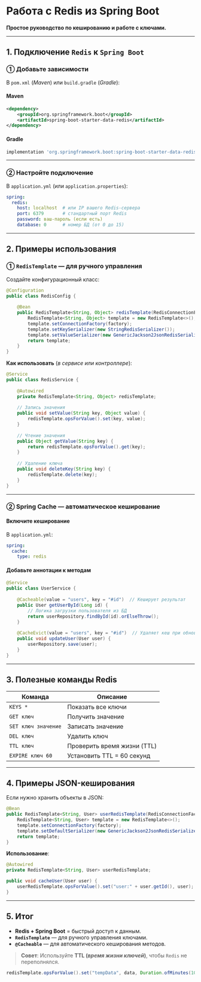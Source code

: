 # **Работа с Redis из Spring Boot**
**Простое руководство по кешированию и работе с ключами.**

---
## **1. Подключение `Redis` к `Spring Boot`**

### **① Добавьте зависимости**

В `pom.xml` (*Maven*) или `build.gradle` (*Gradle*):
#### **Maven**
```xml
<dependency>
    <groupId>org.springframework.boot</groupId>
    <artifactId>spring-boot-starter-data-redis</artifactId>
</dependency>
```
#### **Gradle**
```groovy
implementation 'org.springframework.boot:spring-boot-starter-data-redis'
```

---
### **② Настройте подключение**

В `application.yml` (или `application.properties`):
```yaml
spring:
  redis:
    host: localhost  # или IP вашего Redis-сервера
    port: 6379       # стандартный порт Redis
    password: ваш-пароль (если есть)
    database: 0      # номер БД (от 0 до 15)
```

---
## **2. Примеры использования**

### **① `RedisTemplate` — для ручного управления**

Создайте конфигурационный класс:
```java
@Configuration
public class RedisConfig {
	
    @Bean
    public RedisTemplate<String, Object> redisTemplate(RedisConnectionFactory factory) {
        RedisTemplate<String, Object> template = new RedisTemplate<>();
        template.setConnectionFactory(factory);
        template.setKeySerializer(new StringRedisSerializer());
        template.setValueSerializer(new GenericJackson2JsonRedisSerializer());
        return template;
    }
}
```

**Как использовать** (*в сервисе или контроллере*):
```java
@Service
public class RedisService {
	
    @Autowired
    private RedisTemplate<String, Object> redisTemplate;
	
    // Запись значения
    public void setValue(String key, Object value) {
        redisTemplate.opsForValue().set(key, value);
    }
	
    // Чтение значения
    public Object getValue(String key) {
        return redisTemplate.opsForValue().get(key);
    }
	
    // Удаление ключа
    public void deleteKey(String key) {
        redisTemplate.delete(key);
    }
}
```

---
### **② Spring Cache — автоматическое кеширование**

#### **Включите кеширование**
В `application.yml`:
```yaml
spring:
  cache:
    type: redis
```

#### **Добавьте аннотации к методам**
```java
@Service
public class UserService {
	
    @Cacheable(value = "users", key = "#id")  // Кеширует результат
    public User getUserById(Long id) {
        // Логика загрузки пользователя из БД
        return userRepository.findById(id).orElseThrow();
    }
	
    @CacheEvict(value = "users", key = "#id")  // Удаляет кеш при обновлении
    public void updateUser(User user) {
        userRepository.save(user);
    }
}
```

---
## **3. Полезные команды Redis**

|Команда|Описание|
|---|---|
|`KEYS *`|Показать все ключи|
|`GET ключ`|Получить значение|
|`SET ключ значение`|Записать значение|
|`DEL ключ`|Удалить ключ|
|`TTL ключ`|Проверить время жизни (TTL)|
|`EXPIRE ключ 60`|Установить TTL = 60 секунд|

---
## **4. Примеры JSON-кеширования**

Если нужно хранить объекты в JSON:
```java
@Bean
public RedisTemplate<String, User> userRedisTemplate(RedisConnectionFactory factory) {
    RedisTemplate<String, User> template = new RedisTemplate<>();
    template.setConnectionFactory(factory);
    template.setDefaultSerializer(new GenericJackson2JsonRedisSerializer());
    return template;
}
```

**Использование**:
```java
@Autowired
private RedisTemplate<String, User> userRedisTemplate;

public void cacheUser(User user) {
    userRedisTemplate.opsForValue().set("user:" + user.getId(), user);
}
```

---
## **5. Итог**
- **Redis + Spring Boot** = быстрый доступ к данным.    
- **`RedisTemplate`** — для ручного управления ключами.    
- **`@Cacheable`** — для автоматического кеширования методов.    

> **Совет**: Используйте **TTL (*время жизни ключей*)**, чтобы `Redis` не переполнялся.
```java
redisTemplate.opsForValue().set("tempData", data, Duration.ofMinutes(10));  // Автоудаление через 10 мин
```
